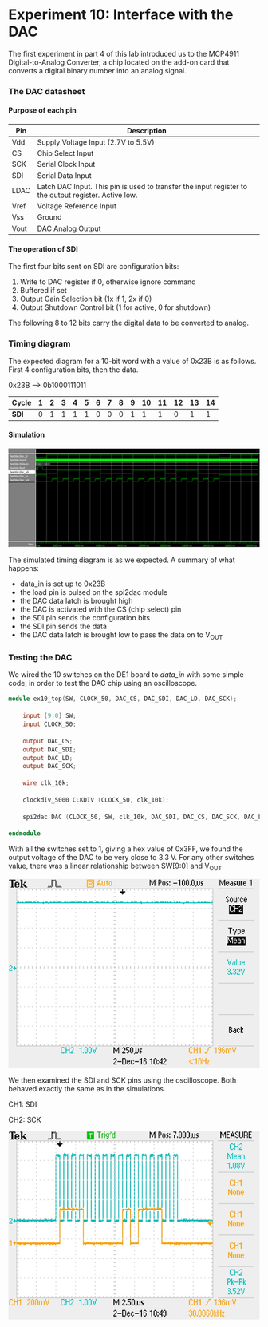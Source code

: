 # Experiment 10: Interface with the DAC

The first experiment in part 4 of this lab introduced us to the MCP4911 Digital-to-Analog Converter, a chip located on the add-on card that converts a digital binary number into an analog signal.

### The DAC datasheet

#### Purpose of each pin

Pin | Description
--- | -----------
Vdd | Supply Voltage Input (2.7V to 5.5V)
CS  | Chip Select Input
SCK | Serial Clock Input
SDI | Serial Data Input
LDAC| Latch DAC Input. This pin is used to transfer the input register to the output register. Active low.
Vref| Voltage Reference Input
Vss | Ground
Vout| DAC Analog Output

#### The operation of SDI

The first four bits sent on SDI are configuration bits:
1. Write to DAC register if 0, otherwise ignore command
2. Buffered if set
3. Output Gain Selection bit (1x if 1, 2x if 0)
4. Output Shutdown Control bit (1 for active, 0 for shutdown)

The following 8 to 12 bits carry the digital data to be converted to analog.

### Timing diagram

The expected diagram for a 10-bit word with a value of 0x23B is as follows. First 4 configuration bits, then the data.

0x23B --> 0b1000111011

Cycle   | 1 | 2 | 3 | 4 | 5 | 6 | 7 | 8 | 9 |10 |11 |12 |13 |14
--------|---|---|---|---|---|---|---|---|---|---|---|---|---|---
**SDI** | 0 | 1 | 1 | 1 | 1 | 0 | 0 | 0 | 1 | 1 | 1 | 0 | 1 | 1

#### Simulation

![timing diagram for 0x23b](../images/part3_s3_wave.PNG)

The simulated timing diagram is as we expected. A summary of what happens:

- data_in is set up to 0x23B
- the load pin is pulsed on the spi2dac module
- the DAC data latch is brought high
- the DAC is activated with the CS (chip select) pin
- the SDI pin sends the configuration bits
- the SDI pin sends the data
- the DAC data latch is brought low to pass the data on to V<sub>OUT</sub>

### Testing the DAC

We wired the 10 switches on the DE1 board to *data_in* with some simple code, in order to test the DAC chip using an oscilloscope.
```verilog
module ex10_top(SW, CLOCK_50, DAC_CS, DAC_SDI, DAC_LD, DAC_SCK);

	input [9:0] SW;
	input CLOCK_50;

	output DAC_CS;
	output DAC_SDI;
	output DAC_LD;
	output DAC_SCK;

	wire clk_10k;

	clockdiv_5000 CLKDIV (CLOCK_50, clk_10k);

	spi2dac DAC (CLOCK_50, SW, clk_10k, DAC_SDI, DAC_CS, DAC_SCK, DAC_LD);

endmodule
```

With all the switches set to 1, giving a hex value of 0x3FF, we found the output voltage of the DAC to be very close to 3.3 V. For any other switches value, there was a linear relationship between SW[9:0] and V<sub>OUT</sub>

![DAC at full voltage](../images/ex10_dac_3FF_voltage.jpg)

We then examined the SDI and SCK pins using the oscilloscope. Both behaved exactly the same as in the simulations.

CH1: SDI

CH2: SCK

![DAC sdi and sck pins](../images/ex10_dac_signals.jpg)

